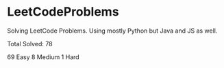 # LeetCodeProblems
Solving LeetCode Problems. Using mostly Python but Java and JS as well. 

Total Solved: 78

69 Easy
8 Medium 
1 Hard
